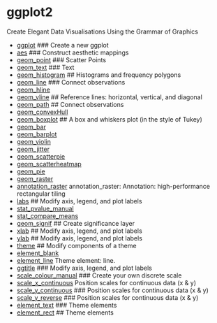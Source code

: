 # ggplot2

Create Elegant Data Visualisations Using the Grammar of Graphics

+ [ggplot](ggplot2/ggplot.1) ### Create a new ggplot
+ [aes](ggplot2/aes.1) ### Construct aesthetic mappings
+ [geom_point](ggplot2/geom_point.1) ### Scatter Points
+ [geom_text](ggplot2/geom_text.1) ### Text
+ [geom_histogram](ggplot2/geom_histogram.1) ## Histograms and frequency polygons
+ [geom_line](ggplot2/geom_line.1) ### Connect observations
+ [geom_hline](ggplot2/geom_hline.1) 
+ [geom_vline](ggplot2/geom_vline.1) ## Reference lines: horizontal, vertical, and diagonal
+ [geom_path](ggplot2/geom_path.1) ## Connect observations
+ [geom_convexHull](ggplot2/geom_convexHull.1) 
+ [geom_boxplot](ggplot2/geom_boxplot.1) ## A box and whiskers plot (in the style of Tukey)
+ [geom_bar](ggplot2/geom_bar.1) 
+ [geom_barplot](ggplot2/geom_barplot.1) 
+ [geom_violin](ggplot2/geom_violin.1) 
+ [geom_jitter](ggplot2/geom_jitter.1) 
+ [geom_scatterpie](ggplot2/geom_scatterpie.1) 
+ [geom_scatterheatmap](ggplot2/geom_scatterheatmap.1) 
+ [geom_pie](ggplot2/geom_pie.1) 
+ [geom_raster](ggplot2/geom_raster.1) 
+ [annotation_raster](ggplot2/annotation_raster.1) annotation_raster: Annotation: high-performance rectangular tiling
+ [labs](ggplot2/labs.1) ## Modify axis, legend, and plot labels
+ [stat_pvalue_manual](ggplot2/stat_pvalue_manual.1) 
+ [stat_compare_means](ggplot2/stat_compare_means.1) 
+ [geom_signif](ggplot2/geom_signif.1) ## Create significance layer
+ [xlab](ggplot2/xlab.1) ## Modify axis, legend, and plot labels
+ [ylab](ggplot2/ylab.1) ## Modify axis, legend, and plot labels
+ [theme](ggplot2/theme.1) ## Modify components of a theme
+ [element_blank](ggplot2/element_blank.1) 
+ [element_line](ggplot2/element_line.1) Theme element: line.
+ [ggtitle](ggplot2/ggtitle.1) ### Modify axis, legend, and plot labels
+ [scale_colour_manual](ggplot2/scale_colour_manual.1) ### Create your own discrete scale
+ [scale_x_continuous](ggplot2/scale_x_continuous.1) Position scales for continuous data (x & y)
+ [scale_y_continuous](ggplot2/scale_y_continuous.1) ### Position scales for continuous data (x & y)
+ [scale_y_reverse](ggplot2/scale_y_reverse.1) ### Position scales for continuous data (x & y)
+ [element_text](ggplot2/element_text.1) ### Theme elements
+ [element_rect](ggplot2/element_rect.1) ## Theme elements
